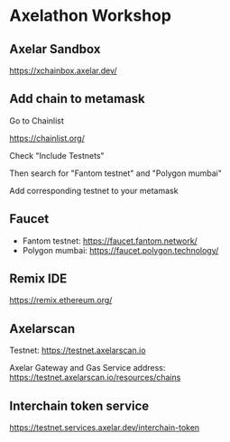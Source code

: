 # Axelathon Workshop

## Axelar Sandbox

https://xchainbox.axelar.dev/

## Add chain to metamask

Go to Chainlist

https://chainlist.org/

Check "Include Testnets"

Then search for "Fantom testnet" and "Polygon mumbai"

Add corresponding testnet to your metamask

## Faucet

* Fantom testnet: https://faucet.fantom.network/
* Polygon mumbai: https://faucet.polygon.technology/

## Remix IDE

https://remix.ethereum.org/

## Axelarscan

Testnet: https://testnet.axelarscan.io

Axelar Gateway and Gas Service address: https://testnet.axelarscan.io/resources/chains

## Interchain token service

https://testnet.services.axelar.dev/interchain-token
